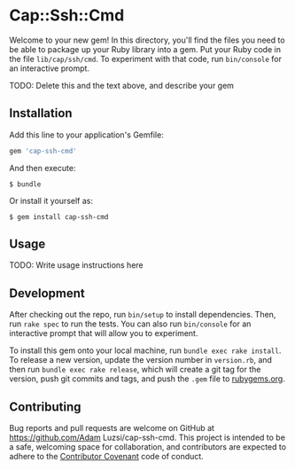 # Cap::Ssh::Cmd

Welcome to your new gem! In this directory, you'll find the files you need to be able to package up your Ruby library into a gem. Put your Ruby code in the file `lib/cap/ssh/cmd`. To experiment with that code, run `bin/console` for an interactive prompt.

TODO: Delete this and the text above, and describe your gem

## Installation

Add this line to your application's Gemfile:

```ruby
gem 'cap-ssh-cmd'
```

And then execute:

    $ bundle

Or install it yourself as:

    $ gem install cap-ssh-cmd

## Usage

TODO: Write usage instructions here

## Development

After checking out the repo, run `bin/setup` to install dependencies. Then, run `rake spec` to run the tests. You can also run `bin/console` for an interactive prompt that will allow you to experiment.

To install this gem onto your local machine, run `bundle exec rake install`. To release a new version, update the version number in `version.rb`, and then run `bundle exec rake release`, which will create a git tag for the version, push git commits and tags, and push the `.gem` file to [rubygems.org](https://rubygems.org).

## Contributing

Bug reports and pull requests are welcome on GitHub at https://github.com/Adam Luzsi/cap-ssh-cmd. This project is intended to be a safe, welcoming space for collaboration, and contributors are expected to adhere to the [Contributor Covenant](http://contributor-covenant.org) code of conduct.

